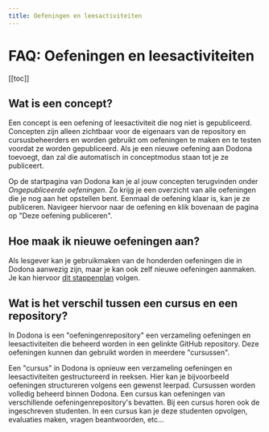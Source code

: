 ```yaml
---
title: Oefeningen en leesactiviteiten
---
```


# FAQ: Oefeningen en leesactiviteiten

[[toc]]

## Wat is een concept? <Badge type="tip" text="lesgever" />
Een concept is een oefening of leesactiviteit die nog niet is gepubliceerd. Concepten zijn alleen zichtbaar voor de eigenaars van de repository en cursusbeheerders en worden gebruikt om oefeningen te maken en te testen voordat ze worden gepubliceerd. Als je een nieuwe oefening aan Dodona toevoegt, dan zal die automatisch in conceptmodus staan tot je ze publiceert.

Op de startpagina van Dodona kan je al jouw concepten terugvinden onder _Ongepubliceerde oefeningen_. Zo krijg je een overzicht van alle oefeningen die je nog aan het opstellen bent. Eenmaal de oefening klaar is, kan je ze publiceren. Navigeer hiervoor naar de oefening en klik bovenaan de pagina op "Deze oefening publiceren".

## Hoe maak ik nieuwe oefeningen aan? <Badge type="tip" text="lesgever" />
Als lesgever kan je gebruikmaken van de honderden oefeningen die in Dodona aanwezig zijn, maar je kan ook zelf nieuwe oefeningen aanmaken. Je kan hiervoor [dit stappenplan](/nl/guides/exercises/creating-exercises/introduction) volgen.

## Wat is het verschil tussen een cursus en een repository? <Badge type="tip" text="teacher" />
In Dodona is een "oefeningenrepository" een verzameling oefeningen en leesactiviteiten die beheerd worden in een gelinkte GitHub repository.
Deze oefeningen kunnen dan gebruikt worden in meerdere "cursussen".

Een "cursus" in Dodona is opnieuw een verzameling oefeningen en leesactiviteiten gestructureerd in reeksen. Hier kan je bijvoorbeeld oefeningen structureren volgens een gewenst leerpad.
Cursussen worden volledig beheerd binnen Dodona.
Een cursus kan oefeningen van verschillende oefeningenrepository's bevatten.
Bij een cursus horen ook de ingeschreven studenten.
In een cursus kan je deze studenten opvolgen, evaluaties maken, vragen beantwoorden, etc...
